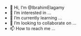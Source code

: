 - 👋 Hi, I’m @IbrahimElagamy
- 👀 I’m interested in ...
- 🌱 I’m currently learning ...
- 💞️ I’m looking to collaborate on ...
- 📫 How to reach me ...

<!---
IbrahimElagamy/IbrahimElagamy is a ✨ special ✨ repository because its `README.md` (this file) appears on your GitHub profile.
You can click the Preview link to take a look at your changes.
--->
